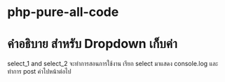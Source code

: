 # php-pure-all-code
# คำอธิบาย สำหรับ Dropdown เก็บค่า
 select_1 and select_2 จะทำการสอนการใช้งาน เรียก select มาแสดง console.log และทำการ post ค่าไปหน้าต่อไป

